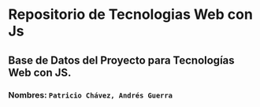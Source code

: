# Repositorio de Tecnologias Web con Js

## Base de Datos del Proyecto para Tecnologías Web con JS.

### Nombres: `Patricio Chávez, Andrés Guerra`